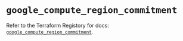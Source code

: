 # `google_compute_region_commitment`

Refer to the Terraform Registory for docs: [`google_compute_region_commitment`](https://registry.terraform.io/providers/hashicorp/google/5.4.0/docs/resources/compute_region_commitment).
